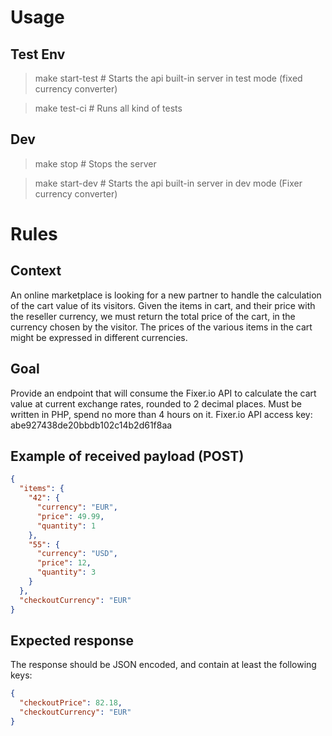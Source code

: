 # Usage

## Test Env

> make start-test # Starts the api built-in server in test mode (fixed currency converter)

> make test-ci # Runs all kind of tests

## Dev

> make stop # Stops the server

> make start-dev # Starts the api built-in server in dev mode (Fixer currency converter)

# Rules

## Context

An online marketplace is looking for a new partner to handle the calculation of the cart value of its visitors.
Given the items in cart, and their price with the reseller currency, we must return the total price of the cart,
in the currency chosen by the visitor. The prices of the various items in the cart might be expressed 
in different currencies.

## Goal
Provide an endpoint that will consume the  Fixer.io API  to calculate the cart value at current exchange rates,
rounded to 2 decimal places. Must be written in PHP, spend no more than 4 hours on it.
Fixer.io API access key:  abe927438de20bbdb102c14b2d61f8aa

## Example of received payload (POST)
```json
{
  "items": {
    "42": {
      "currency": "EUR",
      "price": 49.99,
      "quantity": 1
    },
    "55": {
      "currency": "USD",
      "price": 12,
      "quantity": 3
    }
  },
  "checkoutCurrency": "EUR"
}
```

## Expected response
The response should be JSON encoded, and contain at least the following keys:
```json
{
  "checkoutPrice": 82.18,
  "checkoutCurrency": "EUR"
}
```
